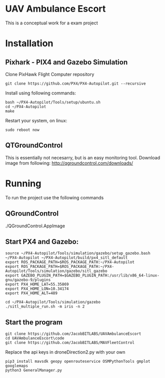 # UAV Ambulance Escort 
This is a conceptual work for a exam project

# Installation

## Pixhark - PIX4 and Gazebo Simulation
Clone PixHawk Flight Computer repository
```
git clone https://github.com/PX4/PX4-Autopilot.git --recursive
```
Install using following commands:
```
bash ~/PX4-Autopilot/Tools/setup/ubuntu.sh
cd ~/PX4-Autopilot
make
```
Restart your system, on linux:
```
sudo reboot now
```
## QTGroundControl
This is essentially not necesarry, but is an easy monitoring tool. Download image from following: 
http://qgroundcontrol.com/downloads/

# Running 
To run the project use the following commands

## QGroundControl 
./QGroundControl.AppImage

## Start PX4 and Gazebo:
```
source ~/PX4-Autopilot/Tools/simulation/gazebo/setup_gazebo.bash ~/PX4-Autopilot ~/PX4-Autopilot/build/px4_sitl_default
export ROS_PACKAGE_PATH=$ROS_PACKAGE_PATH:~/PX4-Autopilot
export ROS_PACKAGE_PATH=$ROS_PACKAGE_PATH:~/PX4-Autopilot/Tools/simulation/gazebo/sitl_gazebo
export GAZEBO_PLUGIN_PATH=$GAZEBO_PLUGIN_PATH:/usr/lib/x86_64-linux-gnu/gazebo-9/plugins
export PX4_HOME_LAT=55.35869
export PX4_HOME_LON=10.34174
export PX4_HOME_ALT=489

cd ~/PX4-Autopilot/Tools/simulation/gazebo
./sitl_multiple_run.sh -m iris -n 2
```

## Start the program
```
git clone https://github.com/JacobBITLABS/UAVAmbulanceEscort
cd UAVAmbulanceEscort\code
git clone https://github.com/JacobBITLABS/MAVFleetControl
```
Replace the api keys in droneDirection2.py with your own
```
pip3 install mavsdk geopy openrouteservice OSMPythonTools gmplot googlemaps
python3 GeneralManager.py
```